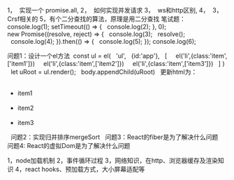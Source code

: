 1，  实现一个 promise.all,
2，  如何实现并发请求
3，  ws和http区别,
4，  3，Crsf相关的
5，有个二分查找的算法，原理是用二分查找
笔试题：
console.log(1);
setTimeout(() => {
  console.log(2);
}, 0);
new Promise((resolve, reject) => {
  console.log(3);
  resolve();
  console.log(4);
}).then(() => {
  console.log(5);
});
console.log(6);

问题1：设计一个el方法 
const ul = el(
  'ul',
  {id:'app'},
  [
    el('li',{class:'item',['item1']})
    el('li',{class:'item',['item2']})
    el('li',{class:'item',['item3']})
  ]
)
 
let uRoot = ul.render();
 
body.appendChild(uRoot)
 
更新html为：
<ul id="app">
  <li class="item">item1</li>
  <li class="item">item2</li>
  <li class="item">item3</li>
</ul>
 
问题2：实现归并排序mergeSort
 
问题3：React的fiber是为了解决什么问题
 
问题4: React的虚拟Dom是为了解决什么问题

1，node加载机制
2，事件循环过程
3，网络知识，在http、浏览器缓存及渲染知识
4，react hooks、预加载方式，大小屏幕适配等